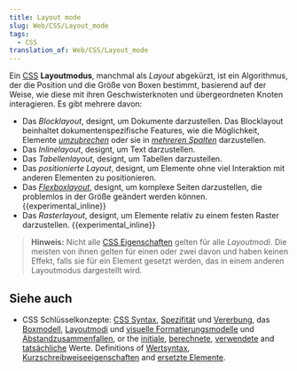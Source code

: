 ```yaml
---
title: Layout mode
slug: Web/CSS/Layout_mode
tags:
  - CSS
translation_of: Web/CSS/Layout_mode
---
```

Ein [CSS](/de/docs/Web/CSS) **Layoutmodus**, manchmal als _Layout_ abgekürzt, ist ein Algorithmus, der die Position und die Größe von Boxen bestimmt, basierend auf der Weise, wie diese mit ihren Geschwisterknoten und übergeordneten Knoten interagieren. Es gibt mehrere davon:

- Das _Blocklayout_, designt, um Dokumente darzustellen. Das Blocklayout beinhaltet dokumentenspezifische Features, wie die Möglichkeit, Elemente [_umzubrechen_](/de/docs/Web/CSS/float) oder sie in [_mehreren Spalten_](/de/docs/CSS3_Columns) darzustellen.
- Das _Inlinelayout_, designt, um Text darzustellen.
- Das _Tabellenlayout_, designt, um Tabellen darzustellen.
- Das _positionierte Layout_, designt, um Elemente ohne viel Interaktion mit anderen Elementen zu positionieren.
- Das [_Flexboxlayout_](/de/docs/Web/CSS/CSS_Flexible_Box_Layout/Using_CSS_flexible_boxes), designt, um komplexe Seiten darzustellen, die problemlos in der Größe geändert werden können. {{experimental_inline}}
- Das _Rasterlayout_, designt, um Elemente relativ zu einem festen Raster darzustellen. {{experimental_inline}}

> **Hinweis:** Nicht alle [CSS Eigenschaften](/de/docs/Web/CSS/Referenz) gelten für alle _Layoutmodi_. Die meisten von ihnen gelten für einen oder zwei davon und haben keinen Effekt, falls sie für ein Element gesetzt werden, das in einem anderen Layoutmodus dargestellt wird.

## Siehe auch

- CSS Schlüsselkonzepte:
  [CSS Syntax](/de/docs/Web/CSS/Syntax "Syntax"),
  [Spezifität](/de/docs/Web/CSS/Spezifität "Spezifität") und
  [Vererbung](/de/docs/Web/CSS/Vererbung "Vererbung"),
  das [Boxmodell](/de/docs/Web/CSS/Boxmodell "Boxmodell"),
  [Layoutmodi](/de/docs/Web/CSS/Layoutmodi "CSS Layoutmodi") und
  [visuelle Formatierungsmodelle](/de/docs/Web/Guide/CSS/Visuelles_Formatierungsmodell "Visuelles Formatierungsmodell")
  und [Abstandzusammenfallen](/de/docs/Web/CSS/Boxmodell/Abstandzusammenfallen_meistern "Abstandzusammenfallen"),
  or the [initiale](/de/docs/Web/CSS/Initialwert "Initialwert"),
  [berechnete](/de/docs/Web/CSS/berechneter_Wert "berechneter Wert"),
  [verwendete](/de/docs/Web/CSS/verwendeter_Wert "verwendeter Wert")
  and [tatsächliche](/de/docs/Web/CSS/tatsächlicher_Wert "tatsächlicher Wert") Werte.
  Definitions of [Wertsyntax](/de/docs/Web/CSS/Wertdefinitionssyntax "Wertdefinitionssyntax"),
  [Kurzschreibweiseeigenschaften](/de/docs/Web/CSS/Kurzschreibweiseeigenschaften "Kurzschreibweiseeigenschaften")
  and [ersetzte Elemente](/de/docs/Web/CSS/ersetztes_Element "Ersetztes Element").
